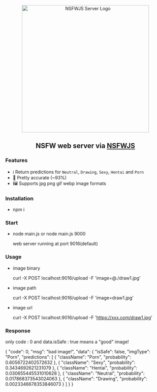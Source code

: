 <p align="center">
  <img src="https://github.com/joyou-io/nsfwjs-server/assets/18582456/d14353ed-4e4b-4880-960b-0066775173ac" alt="NSFWJS Server Logo" width="400" />
  <h2 align="center">NSFW web server via <a href="https://github.com/infinitered/nsfwjs">NSFWJS</a></h2>
</p>

### Features 

- ℹ️ Return predictions for `Neutral`, `Drawing`, `Sexy`, `Hentai` and `Porn`
- 🎯 Pretty accurate (~93%)
- 🖼️ Supports jpg png gif webp image formats

### Installation 
- npm i

### Start 
- node main.js  or node main.js 9000
  
  web server running at port 9016(default)

### Usage  
- image binary
 
  curl -X POST localhost:9016/upload  -F 'image=@./draw1.jpg'
  
- image path
  
  curl -X POST localhost:9016/upload -F 'image=draw1.jpg'
  
- image url
  
  curl -X POST localhost:9016/upload -F 'https://xxx.com/draw1.jpg'

### Response
only code : 0 and data.isSafe : true means a "good" image!

{
	"code": 0,
	"msg": "bad image!",
	"data": {
		"isSafe": false,
		"imgType": "Porn",
		"predictions": [
			{
				"className": "Porn",
				"probability": 0.6056722402572632
			},
			{
				"className": "Sexy",
				"probability": 0.3434692621231079
			},
			{
				"className": "Hentai",
				"probability": 0.030655445531010628
			},
			{
				"className": "Neutral",
				"probability": 0.017868373543024063
			},
			{
				"className": "Drawing",
				"probability": 0.0023346678353846073
			}
		]
	}
}

